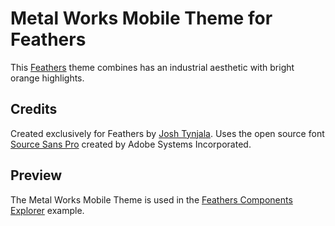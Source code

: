 # Metal Works Mobile Theme for Feathers

This [Feathers](http://feathersui.com/) theme combines has an industrial aesthetic with bright orange highlights.

## Credits

Created exclusively for Feathers by [Josh Tynjala](http://twitter.com/joshtynjala). Uses the open source font [Source Sans Pro](https://github.com/adobe/Source-Sans-Pro) created by Adobe Systems Incorporated.

## Preview

The Metal Works Mobile Theme is used in the [Feathers Components Explorer](http://feathersui.com/examples/components-explorer/) example.